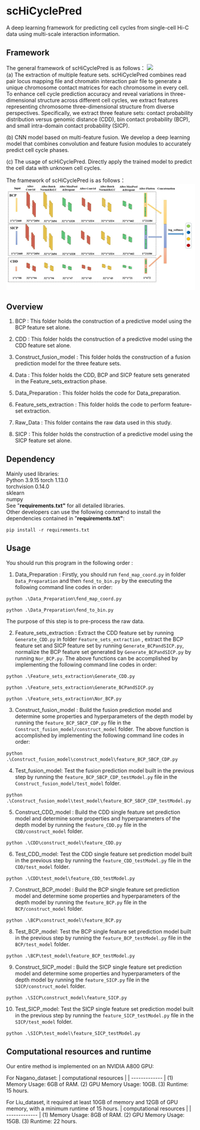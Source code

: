 # scHiCyclePred

A deep learning framework for predicting cell cycles from single-cell Hi-C data using multi-scale interaction information.



## Framework
The general framework of scHiCyclePred is as follows：
<img src="final_framework.jpg"  />  
(a) The extraction of multiple feature sets. scHiCyclePred combines read pair locus mapping file and chromatin interaction pair file to generate a unique chromosome contact matrices for each chromosome in every cell. To enhance cell cycle prediction accuracy and reveal variations in three-dimensional structure across different cell cycles, we extract features representing chromosome three-dimensional structure from diverse perspectives. Specifically, we extract three feature sets: contact probability distribution versus genomic distance (CDD), bin contact probability (BCP), and small intra-domain contact probability (SICP).

(b) CNN model based on multi-feature fusion. We develop a deep learning model that combines convolution and feature fusion modules to accurately predict cell cycle phases.

(c)  The usage of scHiCyclePred. Directly apply the trained model to predict the cell data with unknown cell cycles. 

 
The framework of scHiCyclePred is as follows：
<img src="Network_framework.jpg"  />  




## Overview

1. BCP : This folder holds the construction of a predictive model using the BCP feature set alone.

2. CDD : This folder holds the construction of a predictive model using the CDD feature set alone.

3. Construct_fusion_model : This folder holds the construction of a fusion prediction model for the three feature sets.

4. Data : This folder holds the CDD, BCP and SICP feature sets generated in the Feature_sets_extraction phase.

5. Data_Preparation :  This folder holds the code for Data_preparation.

6. Feature_sets_extraction :  This folder holds the code to perform feature-set extraction.

7. Raw_Data : This folder contains the raw data used in this study.

8. SICP : This folder holds the construction of a predictive model using the SICP feature set alone.



## Dependency
Mainly used libraries:  
Python 3.9.15 
torch  1.13.0  
torchvision 0.14.0  
sklearn  
numpy   
See "**requirements.txt"** for all detailed libraries.  
Other developers can use the following command to install the dependencies contained in "**requirements.txt"**:
```
pip install -r requirements.txt
```


## Usage

You should run this program in the following order :

1. Data_Preparation : Firstly, you should run `fend_map_coord.py` in folder `Data_Preparation` and then `fend_to_bin.py` by the executing the following command line codes in order:
```
python .\Data_Preparation\fend_map_coord.py
```
```
python .\Data_Preparation\fend_to_bin.py
```
 The purpose of this step is to pre-process the raw data.

2. Feature_sets_extraction : Extract the CDD feature set by running  `Generate_CDD.py` in  folder  `Feature_sets_extraction` , extract the BCP feature set and SICP feature set by running `Generate_BCPandSICP.py`,  normalize the BCP feature set generated by `Generate_BCPandSICP.py` by running `Nor_BCP.py`. The above functions can be accomplished by implementing the following command line codes in order:
```
python .\Feature_sets_extraction\Generate_CDD.py  
```
```
python .\Feature_sets_extraction\Generate_BCPandSICP.py  
```
```
python .\Feature_sets_extraction\Nor_BCP.py
```
3. Construct_fusion_model : Build the fusion prediction model and determine some properties and hyperparameters of the depth model by running the `feature_BCP_SBCP_CDP.py` file in the `Construct_fusion_model/construct_model` folder. The above function is accomplished by implementing the following command line codes in order:
```
python .\Construct_fusion_model\construct_model\feature_BCP_SBCP_CDP.py
```

4. Test_fusion_model: Test the fusion prediction model built in the previous step by running the `feature_BCP_SBCP_CDP_testModel.py` file in the `Construct_fusion_model/test_model` folder.
```
python .\Construct_fusion_model\test_model\feature_BCP_SBCP_CDP_testModel.py
```
5. Construct_CDD_model : Build the CDD single feature set prediction model and determine some properties and hyperparameters of the depth model by running the `feature_CDD.py` file in the `CDD/construct_model` folder.
```
python .\CDD\construct_model\feature_CDD.py
```

6. Test_CDD_model: Test the CDD single feature set prediction model built in the previous step by running the `feature_CDD_testModel.py` file in the `CDD/test_model` folder.
```
python .\CDD\test_model\feature_CDD_testModel.py
```

7. Construct_BCP_model : Build the BCP single feature set prediction model and determine some properties and hyperparameters of the depth model by running the `feature_BCP.py` file in the `BCP/construct_model` folder.
```
python .\BCP\construct_model\feature_BCP.py
```

8. Test_BCP_model: Test the BCP single feature set prediction model built in the previous step by running the `feature_BCP_testModel.py` file in the `BCP/test_model` folder.
```
python .\BCP\test_model\feature_BCP_testModel.py
```

9. Construct_SICP_model : Build the SICP single feature set prediction model and determine some properties and hyperparameters of the depth model by running the `feature_SICP.py` file in the `SICP/construct_model` folder.
```
python .\SICP\construct_model\feature_SICP.py
```

10. Test_SICP_model: Test the SICP single feature set prediction model built in the previous step by running the `feature_SICP_testModel.py` file in the `SICP/test_model` folder.
```
python .\SICP\test_model\feature_SICP_testModel.py
```

## Computational resources and runtime

Our entire method is implemented on an NVIDIA A800 GPU:

For Nagano_dataset:
| computational resources |
| ------------- |
(1) Memory Usage: 6GB of RAM.
(2) GPU Memory Usage: 10GB.
(3) Runtime: 15 hours.

For Liu_dataset, it required at least 10GB of memory and 12GB of GPU memory, with a minimum runtime of 15 hours.
| computational resources |
| ------------- |
(1) Memory Usage: 8GB of RAM.
(2) GPU Memory Usage: 15GB.
(3) Runtime: 22 hours.
